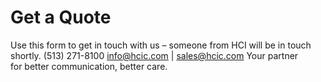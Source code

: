 # Get a Quote

Use this form to get in touch with us – someone from HCI will be in touch shortly.
(513) 271-8100
info@hcic.com | sales@hcic.com
Your partner for better communication, better care.